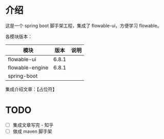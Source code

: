 # 介绍
这是一个 spring boot 脚手架工程，集成了 flowable-ui，方便学习 flowable。

各模块版本：

| 模块              | 版本          | 说明          |
|-----------------|-------------|-------------|
| flowable-ui     | 6.8.1       |  |
| flowable-engine | 6.8.1 |  |
| spring-boot     |       |  |

集成介绍文章：【占位符】

# TODO
- [ ] 集成文章写完 - 知乎
- [ ] 做成 maven 脚手架
